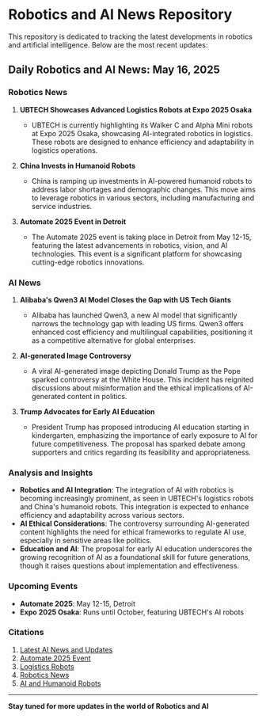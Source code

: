 # Robotics and AI News Repository

This repository is dedicated to tracking the latest developments in robotics and artificial intelligence. Below are the most recent updates:

## Daily Robotics and AI News: May 16, 2025

### Robotics News

1. **UBTECH Showcases Advanced Logistics Robots at Expo 2025 Osaka**
   - UBTECH is currently highlighting its Walker C and Alpha Mini robots at Expo 2025 Osaka, showcasing AI-integrated robotics in logistics. These robots are designed to enhance efficiency and adaptability in logistics operations.

2. **China Invests in Humanoid Robots**
   - China is ramping up investments in AI-powered humanoid robots to address labor shortages and demographic changes. This move aims to leverage robotics in various sectors, including manufacturing and service industries.

3. **Automate 2025 Event in Detroit**
   - The Automate 2025 event is taking place in Detroit from May 12-15, featuring the latest advancements in robotics, vision, and AI technologies. This event is a significant platform for showcasing cutting-edge robotics innovations.

### AI News

1. **Alibaba's Qwen3 AI Model Closes the Gap with US Tech Giants**
   - Alibaba has launched Qwen3, a new AI model that significantly narrows the technology gap with leading US firms. Qwen3 offers enhanced cost efficiency and multilingual capabilities, positioning it as a competitive alternative for global enterprises.

2. **AI-generated Image Controversy**
   - A viral AI-generated image depicting Donald Trump as the Pope sparked controversy at the White House. This incident has reignited discussions about misinformation and the ethical implications of AI-generated content in politics.

3. **Trump Advocates for Early AI Education**
   - President Trump has proposed introducing AI education starting in kindergarten, emphasizing the importance of early exposure to AI for future competitiveness. The proposal has sparked debate among supporters and critics regarding its feasibility and appropriateness.

### Analysis and Insights
- **Robotics and AI Integration**: The integration of AI with robotics is becoming increasingly prominent, as seen in UBTECH's logistics robots and China's humanoid robots. This integration is expected to enhance efficiency and adaptability across various sectors.
- **AI Ethical Considerations**: The controversy surrounding AI-generated content highlights the need for ethical frameworks to regulate AI use, especially in sensitive areas like politics.
- **Education and AI**: The proposal for early AI education underscores the growing recognition of AI as a foundational skill for future generations, though it raises questions about implementation and effectiveness.

### Upcoming Events
- **Automate 2025**: May 12-15, Detroit
- **Expo 2025 Osaka**: Runs until October, featuring UBTECH's AI robots

### Citations
1. [Latest AI News and Updates](https://www.crescendo.ai/news/latest-ai-news-and-updates)
2. [Automate 2025 Event](https://ifr.org/event/automate-2025)
3. [Logistics Robots](https://mikekalil.com/blog/logistics-robots/)
4. [Robotics News](https://www.therobotreport.com/robotics-news/)
5. [AI and Humanoid Robots](https://www.shrm.org/topics-tools/flagships/ai-hi/quick-hits-may-19)

---

**Stay tuned for more updates in the world of Robotics and AI**